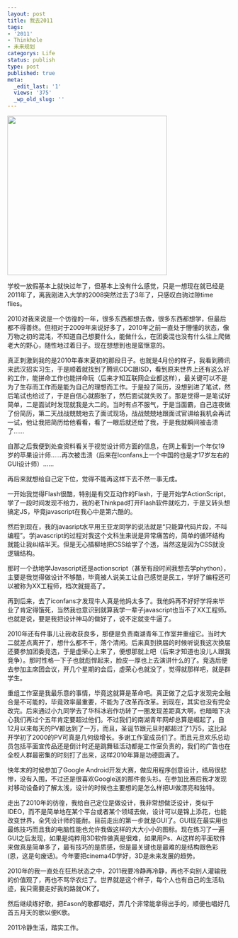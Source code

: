 ```yaml
---
layout: post
title: 我去2011
tags:
- '2011'
- Thinkhole
- 未来规划
categorys: Life
status: publish
type: post
published: true
meta:
  _edit_last: '1'
  views: '375'
  _wp_old_slug: ''
---
```

<img alt="" src="http://img3.douban.com/lpic/s2883202.jpg" title="radiohead" class="alignnone" width="360" height="360" />

学校一放假基本上就快过年了，但基本上没有什么感觉，只是一想现在就已经是2011年了，离我刚进入大学的2008突然过去了3年了，只感叹白驹过隙time flies。

2010对我来说是一个彷徨的一年，很多东西都想去做，很多东西都想学，但最后都不得善终。但相对于2009年来说好多了，2010年之前一直处于懵懂的状态，像万物之初的混沌，不知道自己想要什么，能做什么，在团委混也没有什么往上爬做老大的野心，随性地过着日子。现在想想到也是蛮惬意的。

真正刺激到我的是2010年春末夏初的那段日子。也就是4月份的样子，我看到腾讯来武汉招实习生，于是顺着就找到了腾讯CDC跟ISD，看到原来世界上还有这么好的工作，能拼命工作也能拼命玩（后来才知互联网企业都这样），最关键可以不是为了生存而工作而是能为自己的理想而工作。于是投了简历，没想到进了笔试，然后笔试也给过了，于是自信心就膨胀了，然后面试就失败了。那是觉得一是笔试好简单，二是面试时发现就我是大二的。当时有点不服气，于是当面霸，自己连夜做了份简历，第二天战战兢兢地去了面试现场，战战兢兢地跟面试官讲给我机会再试一试，他让我把简历给他看看，看了一眼后就还给了我，于是我就瞬间被击溃了……
<!--more-->

自那之后我便到处查资料看关于视觉设计师方面的信息，在网上看到一个年仅19岁的苹果设计师……再次被击溃（后来在Iconfans上一个中国的也是才17岁左右的GUI设计师）……

再后来就想给自己定下位，觉得不能再这样下去不然一事无成。

一开始我觉得Flash很酷，特别是有交互动作的Flash，于是开始学ActionScript，学了一段时间发现不给力，我的老Thinkpad打开Flash软件就吃力，于是又转头想搞定JS，毕竟javascript在我心中是第六酷的。

然后到现在，我的javasript水平用王亚龙同学的说法就是“只能算代码片段，不叫编程”。学javascript的过程对我这个文科生来说是异常痛苦的，简单的循环结构就能让我纠结半天。但是无心插柳地把CSS给学了个透，当然这是因为CSS就没逻辑结构。

那时一个劲地学Javascript还是actionscript（甚至有段时间我想去学phython），主要是我觉得做设计不够酷，毕竟被人说美工让自己感觉是民工，学好了编程还可以被称为XX工程师，档次就提高了。

再到后来，去了iconfans才发现牛人真是他妈太多了。我他妈再不好好学将来毕业了肯定得饿死，当然我也意识到就算我学一辈子javascript也当不了XX工程师。 也就是说，要是我把设计神马的做好了，说不定就变牛逼了。

2010年还有件事儿让我收获良多，那便是负责南湖青年工作室并重组它。当时大二就差点离开了，想什么都不干，落个清闲。后来真到换届的时候听说我这次换届还要参加团委竞选，于是虚荣心上来了，便想那就上吧（后来才知道也没儿人跟我竞争）。那时性格一下子也就彪悍起来，脸皮一厚也上去演讲什么的了。竞选后便去参加主席团会议，开几个星期的会后，虚荣心也就没了，觉得就那样吧，就是群学生。

重组工作室是我最乐意的事情，毕竟这就算是革命吧。真正做了之后才发现完全融合是不可能的，毕竟效率最重要，不能为了改革而改革。到现在，其实也没有完全改完。后来通过小九同学去了华科冰岩作坊转了一圈发现差距真大啊，也暗暗下决心我们再过个五年肯定要超过他们。不过我们的南湖青年网却总算是崛起了，自12月以来每天的PV都达到了一万，而且，圣诞节跟元旦时都超过了1万5，这比起开学初了2000的PV可真是几何级增长。多谢工作室成员们了。而且元旦欢乐总动员包括平面宣传品还是倒计时还是跳舞毯活动都是工作室负责的，我们的广告也在全校人群最密集的时刻打了出来，这样2010年算是功德圆满了。

快年末的时候参加了Google Android开发大赛，做应用程序创意设计，结局很悲惨，没有入围，不过还是很喜欢Google送的那件套头衫。在参加比赛后我才发现对移动设备的了解太浅，设计的时候也主要想的是怎么样把UI做漂亮和独特。

走出了2010年的彷徨，我给自己定位是做设计，我非常想做泛设计，类似于IDEO，而不是简单地在某个平台或者某个领域去做，设计可以是锦上添花，也能改变世界，全凭设计师的能耐。目前走出的第一步就是GUI了。GUI现在最实用也最练技巧而且我的电脑性能也允许我做这样的大大小小的图标。现在练习了一遍GUI之后发现，如果是纯粹用3D软件做真是很难，如果用Ps、Ai这样的平面软件来做真是简单多了，最有技巧的是质感，但是最关键也是最难的是结构跟色彩(恩，这是句废话)。今年要把cinema4D学好，3D是未来发展的趋势。

2010年的我一直处在狂热状态之中，2011我要冷静再冷静，再也不向别人灌输我的价值观了，再也不骂华农烂了。世界就是这个样子，每个人也有自己的生活轨迹，我只需要走好我的路就OK了。

然后继续练好歌，把Eason的歌都唱好，弄几个非常能拿得出手的，顺便也唱好几首五月天的歌以便K歌。

2011冷静生活，踏实工作。
